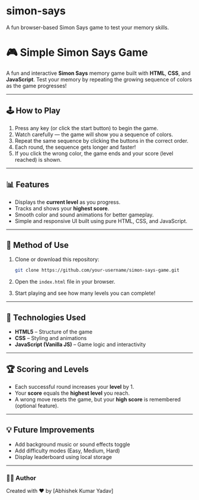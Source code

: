 # simon-says
A fun browser-based Simon Says game to test your memory skills.
# 🎮 Simple Simon Says Game

A fun and interactive **Simon Says** memory game built with **HTML**, **CSS**, and **JavaScript**.
Test your memory by repeating the growing sequence of colors as the game progresses!

---

## 🕹️ How to Play

1. Press any key (or click the start button) to begin the game.
2. Watch carefully — the game will show you a sequence of colors.
3. Repeat the same sequence by clicking the buttons in the correct order.
4. Each round, the sequence gets longer and faster!
5. If you click the wrong color, the game ends and your score (level reached) is shown.

---

## 📊 Features

* Displays the **current level** as you progress.
* Tracks and shows your **highest score**.
* Smooth color and sound animations for better gameplay.
* Simple and responsive UI built using pure HTML, CSS, and JavaScript.

---

## 🚀 Method of Use

1. Clone or download this repository:

   ```bash
   git clone https://github.com/your-username/simon-says-game.git
   ```
2. Open the `index.html` file in your browser.
3. Start playing and see how many levels you can complete!

---

## 🧩 Technologies Used

* **HTML5** – Structure of the game
* **CSS** – Styling and animations
* **JavaScript (Vanilla JS)** – Game logic and interactivity

---

## 🏆 Scoring and Levels

* Each successful round increases your **level** by 1.
* Your **score** equals the **highest level** you reach.
* A wrong move resets the game, but your **high score** is remembered (optional feature).

---


## 💡 Future Improvements

* Add background music or sound effects toggle
* Add difficulty modes (Easy, Medium, Hard)
* Display leaderboard using local storage

---

### 👨‍💻 Author

Created with ❤️ by [Abhishek Kumar Yadav]

